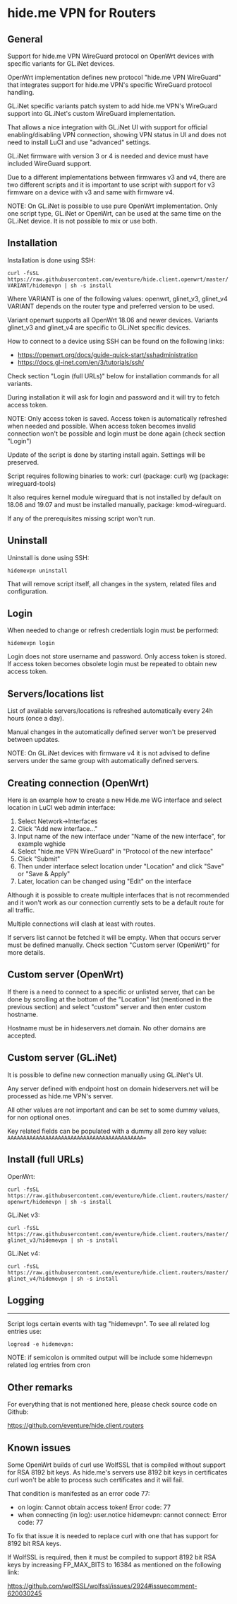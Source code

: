 # hide.me VPN for Routers

## General

Support for hide.me VPN WireGuard protocol on OpenWrt devices with specific variants for GL.iNet devices.

OpenWrt implementation defines new protocol "hide.me VPN WireGuard" that integrates support for hide.me VPN's specific WireGuard protocol handling.

GL.iNet specific variants patch system to add hide.me VPN's WireGuard support into GL.iNet's custom WireGuard implementation.

That allows a nice integration with GL.iNet UI with support for official enabling/disabling VPN connection, showing VPN status in UI and does not need to install LuCI and use "advanced" settings.

GL.iNet firmware with version 3 or 4 is needed and device must have included WireGuard support.

Due to a different implementations between firmwares v3 and v4, there are two different scripts and it is important to use script with support for v3 firmware on a device with v3 and same with firmware v4.

NOTE: On GL.iNet is possible to use pure OpenWrt implementation. Only one script type, GL.iNet or OpenWrt, can be used at the same time on the GL.iNet device. It is not possible to mix or use both.


## Installation

Installation is done using SSH:

```curl -fsSL https://raw.githubusercontent.com/eventure/hide.client.openwrt/master/VARIANT/hidemevpn | sh -s install```

Where VARIANT is one of the following values: openwrt, glinet_v3, glinet_v4 VARIANT depends on the router type and preferred version to be used.

Variant openwrt supports all OpenWrt 18.06 and newer devices. Variants glinet_v3 and glinet_v4 are specific to GL.iNet specific devices.

How to connect to a device using SSH can be found on the following links:

* https://openwrt.org/docs/guide-quick-start/sshadministration
* https://docs.gl-inet.com/en/3/tutorials/ssh/

Check section "Login (full URLs)" below for installation commands for all variants.

During installation it will ask for login and password and it will try to fetch access token.

NOTE: Only access token is saved. Access token is automatically refreshed when needed and possible. When access token becomes invalid connection won't be possible and login must be done again (check section "Login")

Update of the script is done by starting install again. Settings will be preserved.

Script requires following binaries to work:
	curl (package: curl)
	wg (package: wireguard-tools)

It also requires kernel module wireguard that is not installed by default on 18.06 and 19.07 and must be installed manually, package: kmod-wireguard.

If any of the prerequisites missing script won't run.


## Uninstall

Uninstall is done using SSH:

`hidemevpn uninstall`

That will remove script itself, all changes in the system, related files and configuration.


## Login

When needed to change or refresh credentials login must be performed:

`hidemevpn login`

Login does not store username and password. Only access token is stored. If access token becomes obsolete login must be repeated to obtain new access token.


## Servers/locations list

List of available servers/locations is refreshed automatically every 24h hours (once a day).

Manual changes in the automatically defined server won't be preserved between updates.

NOTE: On GL.iNet devices with firmware v4 it is not advised to define servers under the same group with automatically defined servers.


## Creating connection (OpenWrt)

Here is an example how to create a new Hide.me WG interface and select location in LuCI web admin interface:
1. Select Network->Interfaces
2. Click "Add new interface..."
3. Input name of the new interface under "Name of the new interface", for example wghide
4. Select "hide.me VPN WireGuard" in "Protocol of the new interface"
5. Click "Submit"
6. Then under interface select location under "Location" and click "Save" or "Save & Apply"
7. Later, location can be changed using "Edit" on the interface

Although it is possible to create multiple interfaces that is not recommended and it won't work as our connection currently sets to be a default route for all traffic.

Multiple connections will clash at least with routes.

If servers list cannot be fetched it will be empty. When that occurs server must be defined manually. Check section "Custom server (OpenWrt)" for more details.

## Custom server (OpenWrt)

If there is a need to connect to a specific or unlisted server, that can be done by scrolling at the bottom of the "Location" list (mentioned in the previous section) and select "custom" server and then enter custom hostname.

Hostname must be in hideservers.net domain.
No other domains are accepted.


## Custom server (GL.iNet)

It is possible to define new connection manually using GL.iNet's UI.

Any server defined with endpoint host on domain hideservers.net will be processed as hide.me VPN's server.

All other values are not important and can be set to some dummy values, for non optional ones.

Key related fields can be populated with a dummy all zero key value:
```AAAAAAAAAAAAAAAAAAAAAAAAAAAAAAAAAAAAAAAAAAA=```


## Install (full URLs)

OpenWrt:

```curl -fsSL https://raw.githubusercontent.com/eventure/hide.client.routers/master/openwrt/hidemevpn | sh -s install```

GL.iNet v3:

```curl -fsSL https://raw.githubusercontent.com/eventure/hide.client.routers/master/glinet_v3/hidemevpn | sh -s install```

GL.iNet v4:

```curl -fsSL https://raw.githubusercontent.com/eventure/hide.client.routers/master/glinet_v4/hidemevpn | sh -s install```


## Logging
-------

Script logs certain events with tag "hidemevpn".
To see all related log entries use:

`logread -e hidemevpn:`

NOTE: if semicolon is ommited output will be include some hidemevpn related 
log entries from cron


## Other remarks

For everything that is not mentioned here, please check source code on 
Github:

https://github.com/eventure/hide.client.routers

## Known issues

Some OpenWrt builds of curl use WolfSSL that is compiled without support for RSA 8192 bit keys.
As hide.me's servers use 8192 bit keys in certificates curl won't be able to process such certificates and it will fail.

That condition is manifested as an error code 77:

- on login: Cannot obtain access token! Error code: 77
- when connecting (in log): user.notice hidemevpn: cannot connect: Error code: 77

To fix that issue it is needed to replace curl with one that has support for 8192 bit RSA keys.

If WolfSSL is required, then it must be compiled to support 8192 bit RSA keys by increasing FP_MAX_BITS to 16384 as mentioned on the following link:

https://github.com/wolfSSL/wolfssl/issues/2924#issuecomment-620030245
